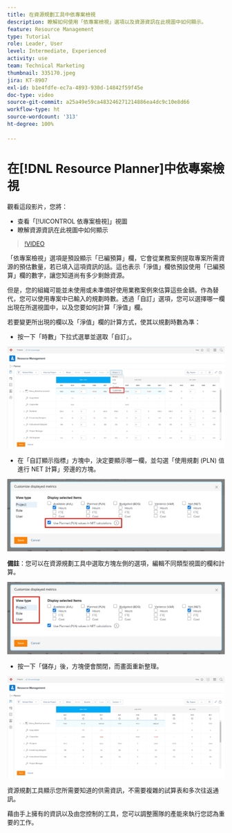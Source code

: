 ```yaml
---
title: 在資源規劃工具中依專案檢視
description: 瞭解如何使用「依專案檢視」選項以及資源資訊在此視圖中如何顯示。
feature: Resource Management
type: Tutorial
role: Leader, User
level: Intermediate, Experienced
activity: use
team: Technical Marketing
thumbnail: 335170.jpeg
jira: KT-8907
exl-id: b1e4fdfe-ec7a-4893-930d-14842f59f45e
doc-type: video
source-git-commit: a25a49e59ca483246271214886ea4dc9c10e8d66
workflow-type: ht
source-wordcount: '313'
ht-degree: 100%

---
```


# 在[!DNL Resource Planner]中依專案檢視

觀看這段影片，您將：

* 查看「[!UICONTROL 依專案檢視]」視圖
* 瞭解資源資訊在此視圖中如何顯示

>[!VIDEO](https://video.tv.adobe.com/v/335170/?quality=12&learn=on)

「依專案檢視」選項是預設顯示「已編預算」欄，它會從業務案例提取專案所需資源的預估數量，若已填入這項資訊的話。這也表示「淨值」欄依預設使用「已編預算」欄的數字，讓您知道尚有多少剩餘資源。

但是，您的組織可能並未使用或未準備好使用業務案例來估算這些金額。作為替代，您可以使用專案中已輸入的規劃時數。透過「自訂」選項，您可以選擇哪一欄出現在所選視圖中，以及您要如何計算「淨值」欄。

若要變更所出現的欄以及「淨值」欄的計算方式，使其以規劃時數為準：

* 按一下「時數」下拉式選單並選取「自訂」。

![下拉式選單中的「自訂」選項](assets/NetHours01.png)

* 在「自訂顯示指標」方塊中，決定要顯示哪一欄，並勾選「使用規劃 (PLN) 值進行 NET 計算」旁邊的方塊。

![「使用規劃值進行 NET 計算」選項](assets/NetHours02.png)

**備註**：您可以在資源規劃工具中選取方塊左側的選項，編輯不同類型視圖的欄和計算。

![「視圖類型」選項](assets/NetHours03.jpg)

* 按一下「儲存」後，方塊便會關閉，而畫面重新整理。

![資源規劃工具](assets/NetHours04.jpg)

資源規劃工具顯示您所需要知道的供需資訊，不需要複雜的試算表和多次往返通訊。

藉由手上擁有的資訊以及由您控制的工具，您可以調整團隊的產能來執行您認為重要的工作。
